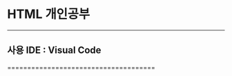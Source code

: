 # HTML 개인공부 
-------------------------------------
## 사용 IDE : Visual Code 
=====================================

